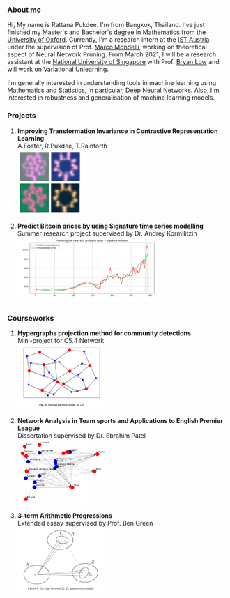 ### About me
Hi, My name is Rattana Pukdee. I'm from Bangkok, Thailand. I've just finished my Master's and Bachelor's degree in Mathematics from the [University of Oxford](https://www.maths.ox.ac.uk/). Currently, I'm a research intern at the [IST Austria](https://ist.ac.at/en/home/) under the supervision of Prof. [Marco Mondelli](https://ist.ac.at/en/research/mondelli-group/), working on theoretical aspect of Neural Network Pruning. From March 2021, I will be a research assistant at the [National University of Singapore](https://www.comp.nus.edu.sg/) with Prof. [Bryan Low](https://www.comp.nus.edu.sg/~lowkh/research.html) and will work on Variational Unlearning. <br>

I'm generally interested in understanding tools in machine learning using Mathematics and Statistics, in particular, Deep Neural Networks. Also, I'm interested in robustness and generalisation of machine learning models. <br>

### Projects
1. **Improving Transformation Invariance in Contrastive Representation Learning**<br>
A.Foster, R.Pukdee, T.Rainforth <br>
[<img src="spirograph3.png"  height="150">](https://arxiv.org/abs/2010.09515)

2. **Predict Bitcoin prices by using Signature time series modelling** <br>
Summer research project supervised by Dr. Andrey Kormilitzin <br>
[<img src=bitcoin.png  height="150">](https://towardsdatascience.com/predict-bitcoin-prices-by-using-signature-time-series-modelling-cf3100a882cc)

### Courseworks
1. **Hypergraphs projection method for community detections** <br>
Mini-project for C5.4 Network <br>
[<img src=hypergraph.png  height="150">](https://drive.google.com/file/d/14jZxz5apsUdgUVnUUhe-jhq7F5sN7si7/view?usp=sharing)

2. **Network Analysis in Team sports and Applications to English Premier League** <br>
Dissertation supervised by Dr. Ebrahim Patel <br>
[<img src=dissertation.png  height="150">](https://drive.google.com/file/d/1LbiR_B0IlAIRU025P9r9BFtVkzQ31Qoj/view?usp=sharing)

3. **3-term Arithmetic Progressions**<br>
Extended essay supervised by Prof. Ben Green <br>
[<img src=3term_arithmetic.png  height="150">](https://drive.google.com/file/d/19O119to6cChwI_R7LQNqqyAlIDQfOxP7/view?usp=sharing)



